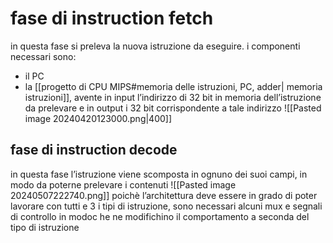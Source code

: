# fase di instruction fetch
in questa fase si preleva la nuova istruzione da eseguire. i componenti necessari sono:
- il PC
- la [[progetto di CPU MIPS#memoria delle istruzioni, PC, adder| memoria istruzioni]], avente in input l’indirizzo di 32 bit in memoria dell’istruzione da prelevare e in output i 32 bit corrispondente a tale indirizzo
![[Pasted image 20240420123000.png|400]]

## fase di instruction decode
in questa fase l’istruzione viene scomposta in ognuno dei suoi campi, in modo da poterne prelevare i contenuti
![[Pasted image 20240507222740.png]]
poichè l’architettura deve essere in grado di poter lavorare con tutti e 3 i tipi di istruzione, sono necessari alcuni mux e segnali di controllo in modoc he ne modifichino il comportamento a seconda del tipo di istruzione